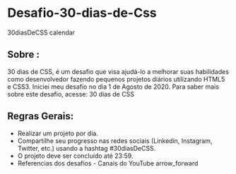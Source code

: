 # Desafio-30-dias-de-Css

30diasDeCSS calendar
  

## Sobre : 
30 dias de CSS, é um desafio que visa ajudá-lo a melhorar suas habilidades como desenvolvedor fazendo pequenos projetos diários utilizando HTML5 e CSS3. Iniciei meu desafio no dia 1 de Agosto de 2020. Para saber mais sobre este desafio, acesse: 30 dias de CSS

## Regras Gerais:
* Realizar um projeto por dia.
* Compartilhe seu progresso nas redes sociais (Linkedin, Instagram, Twitter, etc.) usando a hashtag #30diasDeCSS.
* O projeto deve ser concluído até 23:59.
* Referencias dos desafios - Canais do YouTube arrow_forward

